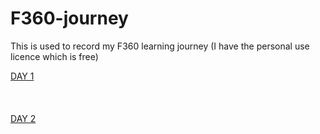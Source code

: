 # F360-journey
This is used to record my F360 learning journey (I have the personal use licence which is free)


[DAY 1](day1.md)
<br>
<br>
<br>
<br>
[DAY 2](day2.md)
